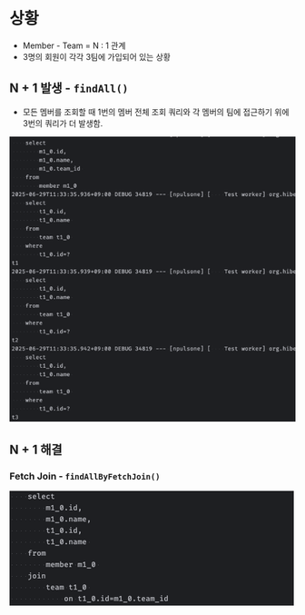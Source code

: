 
# 상황
- Member - Team = N : 1 관계
- 3명의 회원이 각각 3팀에 가입되어 있는 상황

## N + 1 발생 - `findAll()`
- 모든 멤버를 조회할 때 1번의 멤버 전체 조회 쿼리와 각 멤버의 팀에 접근하기 위에 3번의 쿼리가 더 발생함.

<img src="src/main/resources/static/npulsone.png">


## N + 1 해결
### Fetch Join - `findAllByFetchJoin()`
<img src="src/main/resources/static/fetchjoin.png">
